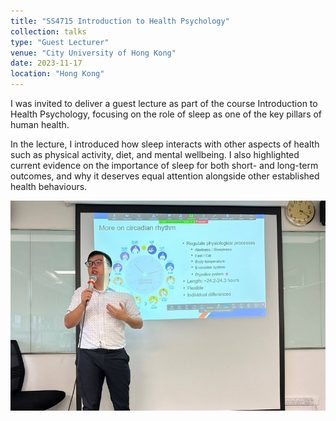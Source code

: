 ```yaml
---
title: "SS4715 Introduction to Health Psychology"
collection: talks
type: "Guest Lecturer"
venue: "City University of Hong Kong"
date: 2023-11-17
location: "Hong Kong"
---
```

I was invited to deliver a guest lecture as part of the course Introduction to Health Psychology, focusing on the role of sleep as one of the key pillars of human health.

In the lecture, I introduced how sleep interacts with other aspects of health such as physical activity, diet, and mental wellbeing. I also highlighted current evidence on the importance of sleep for both short- and long-term outcomes, and why it deserves equal attention alongside other established health behaviours.

![](/images/talks/Talk_20231117.jpg)

